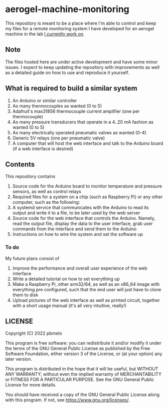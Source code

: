 # aerogel-machine-monitoring

This repository is meant to be a place where I'm able to control and keep my
files for a remote monitoring system I have developed for an aerogel machine in
the lab [I currently work on](https://www.colorado.edu/soft-matter-physics/).

## Note

The files hosted here are under active development and have some minor issues.
I expect to keep updating the repository with improvements as well as a detailed
guide on how to use and reproduce it yourself.

## What is required to build a similar system

1. An Arduino or similar controller
2. As many thermocouples as wanted (0 to 5)
3. Adafruit's max31856 thermocouple current amplifier (one per thermocouple)
4. As many pressure transducers that operate in a 4..20 mA fashion as wanted
   (0 to 5)
5. As many electrically operated pneumatic valves as wanted (0-4)
6. Generic 5V relays (one per pneumatic valve)
7. A computer that will host the web interface and talk to the Arduino board (if
   a web interface is desired)

## Contents

This repository contains

1. Source code for the Arduino board to monitor temperature and pressure
   sensors, as well as control relays
2. Required files for a system on a chip (such as Raspberry Pi) or any other
   computer, such as the following:
3. A systemd service that communicates with the Arduino to read its output and
   write it to a file, to be later used by the web server
4. Source code for the web interface that controls the Arduino.  Namely, read
   the output file, display the data to the user interface, grab user commands
   from the interface and send them to the Arduino
5. Instructions on how to wire the system and set the software up

### To do

My future plans consist of

1. Improve the performance and overall user experience of the web interface
2. Write a detailed tutorial on how to set everything up
3. Make a Raspberry Pi, other arm32/64, as well as an x86_64 image with
   everything pre configured, such that the end user will just have to clone
   them to disk
4. Upload pictures of the web interface as well as printed circuit, together
   with a short usage manual (it's all very intuitive, really!)

## LICENSE

Copyright (C) 2022 pbmelo

This program is free software: you can redistribute it and/or modify it under
the terms of the GNU General Public License as published by the Free Software
Foundation, either version 3 of the License, or (at your option) any later
version.

This program is distributed in the hope that it will be useful, but WITHOUT ANY
WARRANTY; without even the implied warranty of MERCHANTABILITY or FITNESS FOR A
PARTICULAR PURPOSE. See the GNU General Public License for more details.

You should have received a copy of the GNU General Public License along with
this program. If not, see <https://www.gnu.org/licenses/>.
